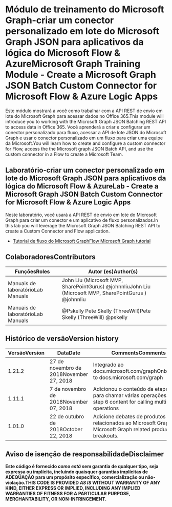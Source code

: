 # <a name="microsoft-graph-training-module---create-a-microsoft-graph-json-batch-custom-connector-for-microsoft-flow--azure-logic-apps"></a><span data-ttu-id="fb748-101">Módulo de treinamento do Microsoft Graph-criar um conector personalizado em lote do Microsoft Graph JSON para aplicativos da lógica do Microsoft Flow & Azure</span><span class="sxs-lookup"><span data-stu-id="fb748-101">Microsoft Graph Training Module - Create a Microsoft Graph JSON Batch Custom Connector for Microsoft Flow & Azure Logic Apps</span></span>

<span data-ttu-id="fb748-102">Este módulo mostrará a você como trabalhar com a API REST de envio em lote do Microsoft Graph para acessar dados no Office 365.</span><span class="sxs-lookup"><span data-stu-id="fb748-102">This module will introduce you to working with the Microsoft Graph JSON Batching REST API to access data in Office 365.</span></span> <span data-ttu-id="fb748-103">Você aprenderá a criar e configurar um conector personalizado para fluxo, acessar a API de lote JSON do Microsoft Graph e usar o conector personalizado em um fluxo para criar uma equipe da Microsoft.</span><span class="sxs-lookup"><span data-stu-id="fb748-103">You will learn how to create and configure a custom connector for Flow, access the the Microsoft graph JSON Batch API, and use the custom connector in a Flow to create a Microsoft Team.</span></span>

## <a name="lab---create-a-microsoft-graph-json-batch-custom-connector-for-microsoft-flow--azure-logic-apps"></a><span data-ttu-id="fb748-104">Laboratório-criar um conector personalizado em lote do Microsoft Graph JSON para aplicativos da lógica do Microsoft Flow & Azure</span><span class="sxs-lookup"><span data-stu-id="fb748-104">Lab - Create a Microsoft Graph JSON Batch Custom Connector for Microsoft Flow & Azure Logic Apps</span></span>

<span data-ttu-id="fb748-105">Neste laboratório, você usará a API REST de envio em lote do Microsoft Graph para criar um conector e um aplicativo de fluxo personalizados.</span><span class="sxs-lookup"><span data-stu-id="fb748-105">In this lab you will leverage the Microsoft Graph JSON Batching REST API to create a Custom Connector and Flow application.</span></span>

- [<span data-ttu-id="fb748-106">Tutorial de fluxo do Microsoft Graph</span><span class="sxs-lookup"><span data-stu-id="fb748-106">Flow Microsoft Graph tutorial</span></span>](https://docs.microsoft.com/graph/training/flow-tutorial)

## <a name="contributors"></a><span data-ttu-id="fb748-107">Colaboradores</span><span class="sxs-lookup"><span data-stu-id="fb748-107">Contributors</span></span>

| <span data-ttu-id="fb748-108">Funções</span><span class="sxs-lookup"><span data-stu-id="fb748-108">Roles</span></span> | <span data-ttu-id="fb748-109">Autor (es)</span><span class="sxs-lookup"><span data-stu-id="fb748-109">Author(s)</span></span> |
| ------| ----------|
| <span data-ttu-id="fb748-110">Manuais de laboratório</span><span class="sxs-lookup"><span data-stu-id="fb748-110">Lab Manuals</span></span> | <span data-ttu-id="fb748-111">John Liu (Microsoft MVP, SharePointGurus) @johnnliu</span><span class="sxs-lookup"><span data-stu-id="fb748-111">John Liu (Microsoft MVP, SharePointGurus ) @johnnliu</span></span> |
| <span data-ttu-id="fb748-112">Manuais de laboratório</span><span class="sxs-lookup"><span data-stu-id="fb748-112">Lab Manuals</span></span> | <span data-ttu-id="fb748-113">@Pskelly Pete Skelly (ThreeWill)</span><span class="sxs-lookup"><span data-stu-id="fb748-113">Pete Skelly (ThreeWill) @pskelly</span></span> |

## <a name="version-history"></a><span data-ttu-id="fb748-114">Histórico de versão</span><span class="sxs-lookup"><span data-stu-id="fb748-114">Version history</span></span>

| <span data-ttu-id="fb748-115">Versão</span><span class="sxs-lookup"><span data-stu-id="fb748-115">Version</span></span> | <span data-ttu-id="fb748-116">Data</span><span class="sxs-lookup"><span data-stu-id="fb748-116">Date</span></span> | <span data-ttu-id="fb748-117">Comments</span><span class="sxs-lookup"><span data-stu-id="fb748-117">Comments</span></span> |
| ------- | -----| -------- |
| <span data-ttu-id="fb748-118">1.2</span><span class="sxs-lookup"><span data-stu-id="fb748-118">1.2</span></span> | <span data-ttu-id="fb748-119">27 de novembro de 2018</span><span class="sxs-lookup"><span data-stu-id="fb748-119">November 27, 2018</span></span> | <span data-ttu-id="fb748-120">Integrado ao docs.microsoft.com/graph</span><span class="sxs-lookup"><span data-stu-id="fb748-120">Onboarded to docs.microsoft.com/graph</span></span> |
| <span data-ttu-id="fb748-121">1.1</span><span class="sxs-lookup"><span data-stu-id="fb748-121">1.1</span></span> | <span data-ttu-id="fb748-122">7 de novembro de 2018</span><span class="sxs-lookup"><span data-stu-id="fb748-122">November 07, 2018</span></span> | <span data-ttu-id="fb748-123">Adicionou o conteúdo da etapa 6 para chamar várias operações</span><span class="sxs-lookup"><span data-stu-id="fb748-123">Added step 6 content for calling multiple operations</span></span> |
| <span data-ttu-id="fb748-124">1.0</span><span class="sxs-lookup"><span data-stu-id="fb748-124">1.0</span></span> | <span data-ttu-id="fb748-125">22 de outubro de 2018</span><span class="sxs-lookup"><span data-stu-id="fb748-125">October 22, 2018</span></span> | <span data-ttu-id="fb748-126">Adicione debates de produtos relacionados ao Microsoft Graph.</span><span class="sxs-lookup"><span data-stu-id="fb748-126">Add Microsoft Graph related product breakouts.</span></span> |

## <a name="disclaimer"></a><span data-ttu-id="fb748-127">Aviso de isenção de responsabilidade</span><span class="sxs-lookup"><span data-stu-id="fb748-127">Disclaimer</span></span>

<span data-ttu-id="fb748-128">**Este código é fornecido *como está* sem garantia de qualquer tipo, seja expressa ou implícita, incluindo quaisquer garantias implícitas de ADEQÜAÇÃO para um propósito específico, comercialização ou não-violação.**</span><span class="sxs-lookup"><span data-stu-id="fb748-128">**THIS CODE IS PROVIDED *AS IS* WITHOUT WARRANTY OF ANY KIND, EITHER EXPRESS OR IMPLIED, INCLUDING ANY IMPLIED WARRANTIES OF FITNESS FOR A PARTICULAR PURPOSE, MERCHANTABILITY, OR NON-INFRINGEMENT.**</span></span>